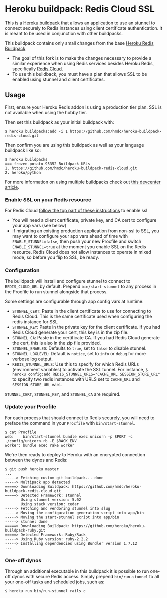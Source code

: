 # Heroku buildpack: Redis Cloud SSL

This is a [Heroku buildpack](http://devcenter.heroku.com/articles/buildpacks) that
allows an application to use an [stunnel](http://stunnel.org) to connect securely to
Redis instances using client certificate authentication. It is meant to be used in conjunction with other buildpacks.

This buildpack contains only small changes from the base [Heroku Redis Buildpack](https://github.com/heroku/heroku-buildpack-redis)
* The goal of this fork is to make the changes necessary to provide a similar experience when using Redis services
  besides Heroku Redis, specifically [Redis Cloud](https://redislabs.com/redis-cloud).
* To use this buildback, you must have a plan that allows SSL to be enabled using stunnel and client certificates.

## Usage

First, ensure your Heroku Redis addon is using a production tier plan. SSL is not
available when using the hobby tier.

Then set this buildpack as your initial buildpack with:

```console
$ heroku buildpacks:add -i 1 https://github.com/hmdc/heroku-buildpack-redis-cloud.git
```

Then confirm you are using this buildpack as well as your language buildpack like so:

```console
$ heroku buildpacks
=== frozen-potato-95352 Buildpack URLs
1. https://github.com/hmdc/heroku-buildpack-redis-cloud.git
2. heroku/python
```

For more information on using multiple buildpacks check out [this devcenter article](https://devcenter.heroku.com/articles/using-multiple-buildpacks-for-an-app).

### Enable SSL on your Redis resource
For Redis Cloud [follow the top part of these instructions](https://redislabs.com/kb/read-more-ssl) to enable ssl
* You will need a client certificate, private key, and CA cert to configure your app vars (see below)
* If migrating an existing production application from non-ssl to SSL, you may want to configure your app vars ahead of time
with `ENABLE_STUNNEL=false`, then push your new Procfile and switch `ENABLE_STUNNEL=true` at the moment you enable
SSL on the Redis resource. Redis Cloud does not allow instances to operate in mixed mode, so before you flip to SSL, be ready.

### Configuration

The buildpack will install and configure stunnel to connect to `REDIS_CLOUD_URL` by default. Prepend `bin/start-stunnel`
to any process in the Procfile to run stunnel alongside that process.

Some settings are configurable through app config vars at runtime:

- ``STUNNEL_CERT``: Paste in the client certificate to use for connecting to Redis Cloud. This is the same certificate
used when configuring the redis instance for SSL
- ``STUNNEL_KEY``: Paste in the private key for the client certificate. If you had Redis Cloud generate your cert, this key is in the zip file.
- ``STUNNEL_CA``: Paste in the certificate CA. If you had Redis Cloud generate the cert, this is also in the zip file provided.
- ``STUNNEL_ENABLED``: Defaults to `true`, set to `false` to disable stunnel.
- ``STUNNEL_LOGLEVEL``: Default is `notice`, set to `info` or `debug` for more verbose log output.
- ``REDIS_STUNNEL_URLS``: Use this to specify for which Redis URLs (environment variables) to activate the SSL tunnel.
For instance, ``$ heroku config:add REDIS_STUNNEL_URLS="CACHE_URL SESSION_STORE_URL"`` to specify two redis instances
with URLS set to `CACHE_URL` and `SESSION_STORE_URL` vars.

`STUNNEL_CERT`, `STUNNEL_KEY`, and `STUNNEL_CA` are required.

### Update your Procfile

For each process that should connect to Redis securely, you will need to preface the command in
your `Procfile` with `bin/start-stunnel`.

    $ cat Procfile
    web:    bin/start-stunnel bundle exec unicorn -p $PORT -c ./config/unicorn.rb -E $RACK_ENV
    worker: bundle exec rake worker

We're then ready to deploy to Heroku with an encrypted connection between the dynos and Redis:

    $ git push heroku master
    ...
    -----> Fetching custom git buildpack... done
    -----> Multipack app detected
    =====> Downloading Buildpack: https://github.com/hmdc/heroku-buildpack-redis-cloud.git
    =====> Detected Framework: stunnel
           Using stunnel version: 5.02
           Using stack version: cedar
    -----> Fetching and vendoring stunnel into slug
    -----> Moving the configuration generation script into app/bin
    -----> Moving the start-stunnel script into app/bin
    -----> stunnel done
    =====> Downloading Buildpack: https://github.com/heroku/heroku-buildpack-ruby.git
    =====> Detected Framework: Ruby/Rack
    -----> Using Ruby version: ruby-2.2.2
    -----> Installing dependencies using Bundler version 1.7.12
    ...
    
### One-off dynos

Through an additional executable in this buildpack it is possible to run one-off dynos with secure Redis access.
Simply prepend `bin/run-stunnel` to all your one-off tasks and scheduled jobs, such as:

    $ heroku run bin/run-stunnel rails c
